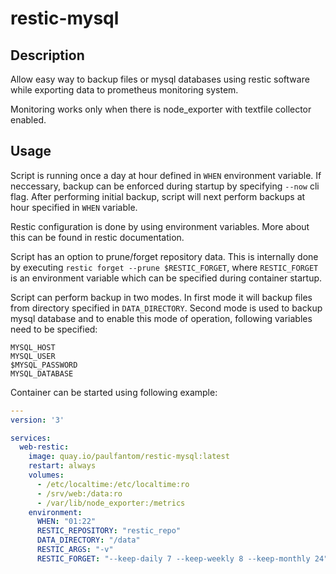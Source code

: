 # restic-mysql

## Description

Allow easy way to backup files or mysql databases using restic software while exporting data to prometheus monitoring system.

Monitoring works only when there is node_exporter with textfile collector enabled.

## Usage

Script is running once a day at hour defined in `WHEN` environment variable. If neccessary, backup can be enforced
during startup by specifying `--now` cli flag. After performing initial backup, script will next perform backups at hour
specified in `WHEN` variable.

Restic configuration is done by using environment variables. More about this can be found in restic documentation.

Script has an option to prune/forget repository data. This is internally done by executing
`restic forget --prune $RESTIC_FORGET`, where `RESTIC_FORGET` is an environment variable which can be specified during
container startup.

Script can perform backup in two modes. In first mode it will backup files from directory specified in `DATA_DIRECTORY`.
Second mode is used to backup mysql database and to enable this mode of operation, following variables need to be specified:
```
MYSQL_HOST
MYSQL_USER
$MYSQL_PASSWORD
MYSQL_DATABASE
```

Container can be started using following example:

```yaml
---
version: '3'

services:
  web-restic:
    image: quay.io/paulfantom/restic-mysql:latest
    restart: always
    volumes:
      - /etc/localtime:/etc/localtime:ro
      - /srv/web:/data:ro
      - /var/lib/node_exporter:/metrics
    environment:
      WHEN: "01:22"
      RESTIC_REPOSITORY: "restic_repo"
      DATA_DIRECTORY: "/data"
      RESTIC_ARGS: "-v"
      RESTIC_FORGET: "--keep-daily 7 --keep-weekly 8 --keep-monthly 24"
```


